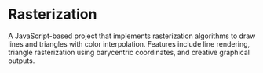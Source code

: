 # Rasterization
A JavaScript-based project that implements rasterization algorithms to draw lines and triangles with color interpolation. Features include line rendering, triangle rasterization using barycentric coordinates, and creative graphical outputs.
